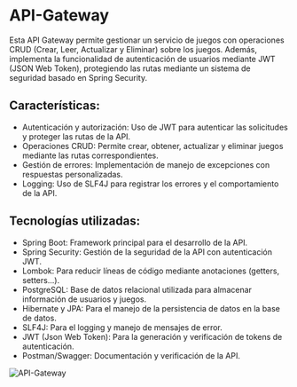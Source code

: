 # API-Gateway
Esta API Gateway permite gestionar un servicio de juegos con operaciones CRUD (Crear, Leer, Actualizar y Eliminar) sobre los juegos. Además, implementa la funcionalidad de autenticación de usuarios mediante JWT (JSON Web Token), protegiendo las rutas mediante un sistema de seguridad basado en Spring Security.

## Características:
- Autenticación y autorización: Uso de JWT para autenticar las solicitudes y proteger las rutas de la API.
- Operaciones CRUD: Permite crear, obtener, actualizar y eliminar juegos mediante las rutas correspondientes.
- Gestión de errores: Implementación de manejo de excepciones con respuestas personalizadas.
- Logging: Uso de SLF4J para registrar los errores y el comportamiento de la API.
  
## Tecnologías utilizadas:
- Spring Boot: Framework principal para el desarrollo de la API.
- Spring Security: Gestión de la seguridad de la API con autenticación JWT.
- Lombok: Para reducir líneas de código mediante anotaciones (getters, setters...).
- PostgreSQL: Base de datos relacional utilizada para almacenar información de usuarios y juegos.
- Hibernate y JPA: Para el manejo de la persistencia de datos en la base de datos.
- SLF4J: Para el logging y manejo de mensajes de error.
- JWT (Json Web Token): Para la generación y verificación de tokens de autenticación.
- Postman/Swagger: Documentación y verificación de la API.

![API-Gateway](https://github.com/user-attachments/assets/9f19485d-0951-4281-b7de-e73013336c55)
